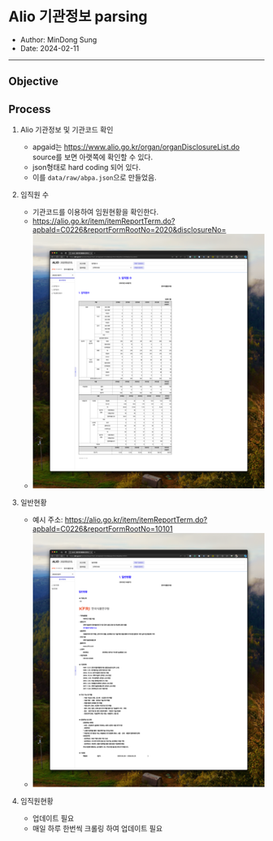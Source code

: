 # Alio 기관정보 parsing
- Author: MinDong Sung
- Date:  2024-02-11
---
## Objective

## Process
1. Alio 기관정보 및 기관코드 확인
    - apgaid는 https://www.alio.go.kr/organ/organDisclosureList.do source를 보면 아랫쪽에 확인할 수 있다. 
    - json형태로 hard coding 되어 있다. 
    - 이를 `data/raw/abpa.json`으로 만들었음.
2. 임직원 수
    - 기관코드를 이용하여 임원현황을 확인한다. 
    - https://alio.go.kr/item/itemReportTerm.do?apbaId=C0226&reportFormRootNo=2020&disclosureNo=
    - ![임직원수](<임직원수.png>)

3. 일반현황
    - 예시 주소: https://alio.go.kr/item/itemReportTerm.do?apbaId=C0226&reportFormRootNo=10101
    - ![alt text](<일반현황.png>)

4. 임직원현황
    - 업데이트 필요
    - 매일 하루 한번씩 크롤링 하여 업데이트 필요